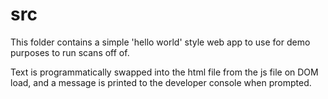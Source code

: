 # src

This folder contains a simple 'hello world' style web app to use for demo purposes to run scans off of.

Text is programmatically swapped into the html file from the js file on DOM load, 
and a message is printed to the developer console when prompted.
